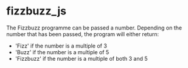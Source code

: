 # fizzbuzz_js

The Fizzbuzz programme can be passed a number. Depending on the number that has been passed, the program will either return:
- 'Fizz' if the number is a multiple of 3
- 'Buzz' if the number is a multiple of 5
- 'Fizzbuzz' if the number is a multiple of both 3 and 5
